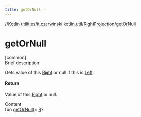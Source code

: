 ```yaml
---
title: getOrNull -
---
```

//[Kotlin utilities](../../index.html)/[it.czerwinski.kotlin.util](../index.html)/[RightProjection](index.html)/[getOrNull](get-or-null.html)



# getOrNull  
[common]  
Brief description  


Gets value of this [Right](../-right/index.html) or null if this is [Left](../-left/index.html).



#### Return  


Value of this [Right](../-right/index.html) or null.

  
Content  
fun [getOrNull](get-or-null.html)(): [R](index.html)?  



